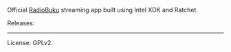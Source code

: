 Official [RadioBuku](http://radiobuku.com) streaming app built using Intel XDK and Ratchet.

Releases:

___

License: GPLv2.

